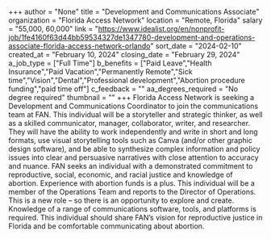 +++
author = "None"
title = "Development and Communications Associate"
organization = "Florida Access Network"
location = "Remote, Florida"
salary = "55,000, 60,000"
link = "https://www.idealist.org/en/nonprofit-job/1fe4160f63d44bb59534327de1347780-development-and-operations-associate-florida-access-network-orlando"
sort_date = "2024-02-10"
created_at = "February 10, 2024"
closing_date = "February 29, 2024"
a_job_type = ["Full Time"]
b_benefits = ["Paid Leave","Health Insurance","Paid Vacation","Permanently Remote","Sick time","Vision","Dental","Professional development","Abortion procedure funding","paid time off"]
c_feedback = ""
aa_degrees_required = "No degree required"
thumbnail = ""
+++
Florida Access Network is seeking a Development and Communications Coordinator to join the communications team at FAN. This individual will be a storyteller and strategic thinker, as well as a skilled communicator, manager, collaborator, writer, and researcher. They will have the ability to work independently and write in short and long formats, use visual storytelling tools such as Canva (and/or other graphic design software), and be able to synthesize complex information and policy issues into clear and persuasive narratives with close attention to accuracy and nuance. FAN seeks an individual with a demonstrated commitment to reproductive, social, economic, and racial justice and knowledge of abortion. Experience with abortion funds is a plus. This individual will be a member of the Operations Team and reports to the Director of Operations. This is a new role – so there is an opportunity to explore and create. Knowledge of a range of communications software, tools, and platforms is required. This individual should share FAN’s vision for reproductive justice in Florida and be comfortable communicating about abortion.
